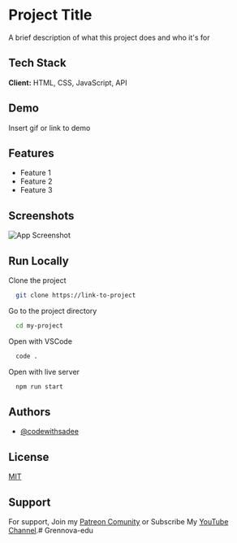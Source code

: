 
# Project Title

A brief description of what this project does and who it's for

## Tech Stack

**Client:** HTML, CSS, JavaScript, API

## Demo

Insert gif or link to demo

## Features

- Feature 1
- Feature 2
- Feature 3

## Screenshots

![App Screenshot](https://via.placeholder.com/468x300?text=App+Screenshot+Here)

## Run Locally

Clone the project

```bash
  git clone https://link-to-project
```

Go to the project directory

```bash
  cd my-project
```

Open with VSCode

```bash
  code .
```

Open with live server

```bash
  npm run start
```


## Authors

- [@codewithsadee](https://www.github.com/codewithsadee)

## License

[MIT](https://choosealicense.com/licenses/mit/)

## Support

For support, Join my [Patreon Comunity](https://www.patreon.com/codewithsadee/membership) or Subscribe My [YouTube Channel](https://youtube.com/@codewithsadee).#   G r e n n o v a - e d u  
 